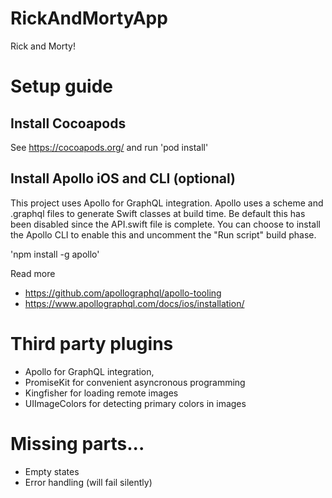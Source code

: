 # RickAndMortyApp
Rick and Morty!

# Setup guide

## Install Cocoapods

See https://cocoapods.org/
and run 'pod install'

## Install Apollo iOS and CLI (optional)

This project uses Apollo for GraphQL integration. Apollo uses a scheme and .graphql files to generate Swift classes at build time. Be default this has been disabled since the API.swift file is complete. You can choose to install the Apollo CLI to enable this and uncomment the "Run script" build phase.

'npm install -g apollo'

Read more
* https://github.com/apollographql/apollo-tooling
* https://www.apollographql.com/docs/ios/installation/

# Third party plugins

* Apollo for GraphQL integration, 
* PromiseKit for convenient asyncronous programming
* Kingfisher for loading remote images
* UIImageColors for detecting primary colors in images

# Missing parts...

* Empty states
* Error handling (will fail silently)
